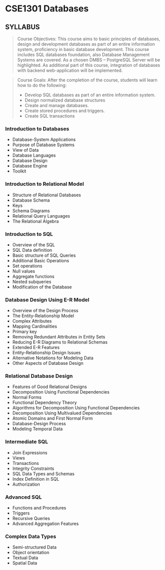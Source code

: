 # CSE1301 Databases

## SYLLABUS

> Course Objectives: This course aims to basic principles of databases, design and development databases as part of an entire information system, proficiency in basic database development. This course includes SQL databases foundation, also Database Management Systems are covered. As a chosen DMBS – PostgreSQL Server will be highlighted. As additional part of this course, integration of databases with backend web-application will be implemented.

> Course Goals: After the completion of the course, students will learn how to do the following:
> - Develop SQL databases as part of an entire information system.
> - Design normalized database structures
> - Create and manage databases.
> - Create stored procedures and triggers.
> - Create SQL transactions

### Introduction to Databases

  - Database-System Applications
  - Purpose of Database Systems
  - View of Data
  - Database Languages
  - Database Design
  - Database Engine
  - Toolkit

### Introduction to Relational Model

  - Structure of Relational Databases
  - Database Schema
  - Keys
  - Schema Diagrams
  - Relational Query Languages
  - The Relational Algebra

### Introduction to SQL

  - Overview of  the SQL
  - SQL Data definition
  - Basic structure of SQL Queries
  - Additional Basic Operations
  - Set operations
  - Null values
  - Aggregate functions
  - Nested subqueries
  - Modification of the Database

### Database Design Using E-R Model

  - Overview of the Design Process
  - The Entity-Relationship Model
  - Complex Attributes
  - Mapping Cardinalities
  - Primary key
  - Removing Redundant Attributes in Entity Sets
  - Reducing E-R Diagrams to Relational Schemas
  - Extended E-R Features
  - Entity-Relationship Design Issues
  - Alternative Notations for Modeling Data
  - Other Aspects of Database Design

### Relational Database Design

  - Features of Good Relational Designs
  - Decomposition Using Functional Dependencies
  - Normal Forms
  - Functional Dependency Theory
  - Algorithms for Decomposition Using Functional Dependencies
  - Decomposition Using Multivalued Dependencies
  - Atomic Domains and First Normal Form
  - Database-Design Process
  - Modeling Temporal Data

### Intermediate SQL

  - Join Expressions
  - Views
  - Transactions
  - Integrity Constraints
  - SQL Data Types and Schemas
  - Index Definition in SQL
  - Authorization

### Advanced SQL

  - Functions and Procedures
  - Triggers
  - Recursive Queries
  - Advanced Aggregation Features

### Complex Data Types

  - Semi-structured Data
  - Object orientation
  - Textual Data
  - Spatial Data
